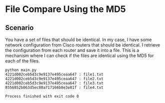 # File Compare Using the MD5

## Scenario
You have a set of files that should be identical. In my case, I have some network configuration from Cisco routers that 
should be identical. I retrieve the configuration from each router and save it into a file. This is a mechanism where
I can check if the files are identical using the MD5 for each of the files.

```
python main.py 
4221d002ceb5d3c9e9137e495ceaa647 : file1.txt
4221d002ceb5d3c9e9137e495ceaa647 : file2.txt
4221d002ceb5d3c9e9137e495ceaa647 : file3.txt
8556852b063d5ec80a717166b8e3e81f : file4.txt

Process finished with exit code 0
```
